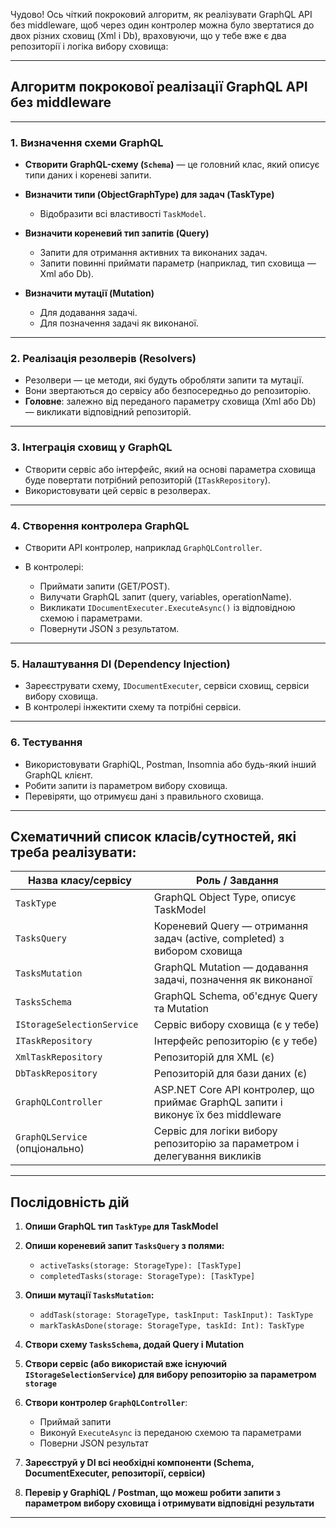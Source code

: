 Чудово! Ось чіткий покроковий алгоритм, як реалізувати GraphQL API без middleware, щоб через один контролер можна було звертатися до двох різних сховищ (Xml і Db), враховуючи, що у тебе вже є два репозиторії і логіка вибору сховища:

---

## Алгоритм покрокової реалізації GraphQL API без middleware

---

### 1. **Визначення схеми GraphQL**

* **Створити GraphQL-схему (`Schema`)** — це головний клас, який описує типи даних і кореневі запити.
* **Визначити типи (ObjectGraphType) для задач (TaskType)**

  * Відобразити всі властивості `TaskModel`.
* **Визначити кореневий тип запитів (Query)**

  * Запити для отримання активних та виконаних задач.
  * Запити повинні приймати параметр (наприклад, тип сховища — Xml або Db).
* **Визначити мутації (Mutation)**

  * Для додавання задачі.
  * Для позначення задачі як виконаної.

---

### 2. **Реалізація резолверів (Resolvers)**

* Резолвери — це методи, які будуть обробляти запити та мутації.
* Вони звертаються до сервісу або безпосередньо до репозиторію.
* **Головне**: залежно від переданого параметру сховища (Xml або Db) — викликати відповідний репозиторій.

---

### 3. **Інтеграція сховищ у GraphQL**

* Створити сервіс або інтерфейс, який на основі параметра сховища буде повертати потрібний репозиторій (`ITaskRepository`).
* Використовувати цей сервіс в резолверах.

---

### 4. **Створення контролера GraphQL**

* Створити API контролер, наприклад `GraphQLController`.
* В контролері:

  * Приймати запити (GET/POST).
  * Вилучати GraphQL запит (query, variables, operationName).
  * Викликати `IDocumentExecuter.ExecuteAsync()` із відповідною схемою і параметрами.
  * Повернути JSON з результатом.

---

### 5. **Налаштування DI (Dependency Injection)**

* Зареєструвати схему, `IDocumentExecuter`, сервіси сховищ, сервіси вибору сховища.
* В контролері інжектити схему та потрібні сервіси.

---

### 6. **Тестування**

* Використовувати GraphiQL, Postman, Insomnia або будь-який інший GraphQL клієнт.
* Робити запити із параметром вибору сховища.
* Перевіряти, що отримуєш дані з правильного сховища.

---

## Схематичний список класів/сутностей, які треба реалізувати:

| Назва класу/сервісу            | Роль / Завдання                                                                   |
| ------------------------------ | --------------------------------------------------------------------------------- |
| `TaskType`                     | GraphQL Object Type, описує TaskModel                                             |
| `TasksQuery`                   | Кореневий Query — отримання задач (active, completed) з вибором сховища           |
| `TasksMutation`                | GraphQL Mutation — додавання задачі, позначення як виконаної                      |
| `TasksSchema`                  | GraphQL Schema, об'єднує Query та Mutation                                        |
| `IStorageSelectionService`     | Сервіс вибору сховища (є у тебе)                                                  |
| `ITaskRepository`              | Інтерфейс репозиторію (є у тебе)                                                  |
| `XmlTaskRepository`            | Репозиторій для XML (є)                                                           |
| `DbTaskRepository`             | Репозиторій для бази даних (є)                                                    |
| `GraphQLController`            | ASP.NET Core API контролер, що приймає GraphQL запити і виконує їх без middleware |
| `GraphQLService` (опціонально) | Сервіс для логіки вибору репозиторію за параметром і делегування викликів         |

---

## Послідовність дій

1. **Опиши GraphQL тип `TaskType` для TaskModel**
2. **Опиши кореневий запит `TasksQuery` з полями:**

   * `activeTasks(storage: StorageType): [TaskType]`
   * `completedTasks(storage: StorageType): [TaskType]`
3. **Опиши мутації `TasksMutation`:**

   * `addTask(storage: StorageType, taskInput: TaskInput): TaskType`
   * `markTaskAsDone(storage: StorageType, taskId: Int): TaskType`
4. **Створи схему `TasksSchema`, додай Query і Mutation**
5. **Створи сервіс (або використай вже існуючий `IStorageSelectionService`) для вибору репозиторію за параметром `storage`**
6. **Створи контролер `GraphQLController`**:

   * Приймай запити
   * Виконуй `ExecuteAsync` із переданою схемою та параметрами
   * Поверни JSON результат
7. **Зареєструй у DI всі необхідні компоненти (Schema, DocumentExecuter, репозиторії, сервіси)**
8. **Перевір у GraphiQL / Postman, що можеш робити запити з параметром вибору сховища і отримувати відповідні результати**

---





